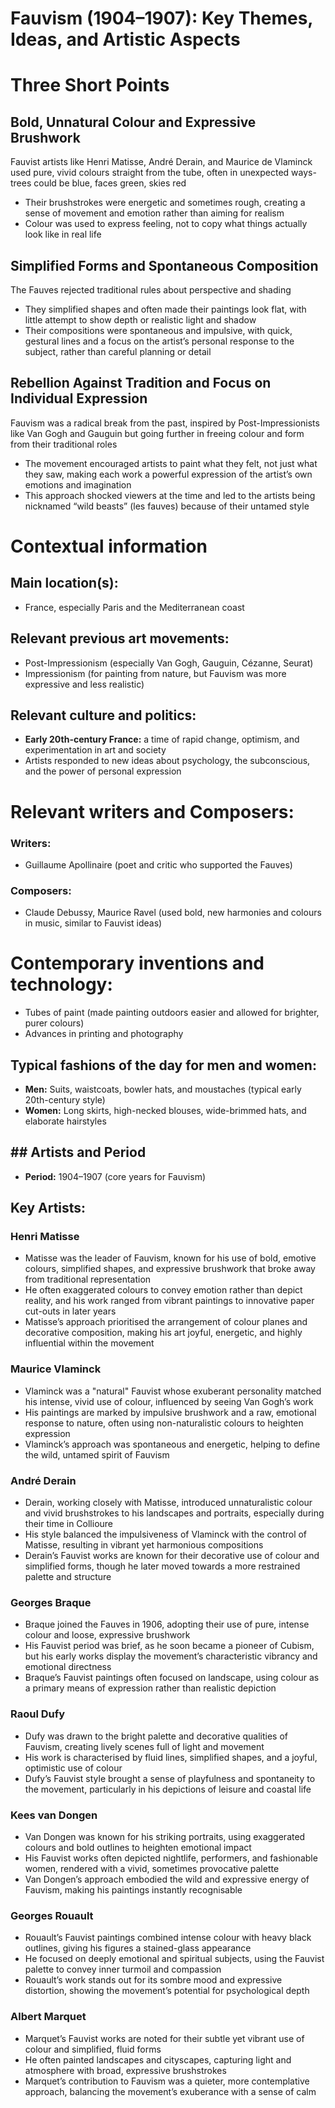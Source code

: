 # Fauvism (1904–1907): Key Themes, Ideas, and Artistic Aspects
# Three Short Points
## Bold, Unnatural Colour and Expressive Brushwork
Fauvist artists like Henri Matisse, André Derain, and Maurice de Vlaminck used pure, vivid colours straight from the tube, often in unexpected ways-trees could be blue, faces green, skies red
- Their brushstrokes were energetic and sometimes rough, creating a sense of movement and emotion rather than aiming for realism
- Colour was used to express feeling, not to copy what things actually look like in real life
## Simplified Forms and Spontaneous Composition
The Fauves rejected traditional rules about perspective and shading
- They simplified shapes and often made their paintings look flat, with little attempt to show depth or realistic light and shadow
- Their compositions were spontaneous and impulsive, with quick, gestural lines and a focus on the artist’s personal response to the subject, rather than careful planning or detail
## Rebellion Against Tradition and Focus on Individual Expression
Fauvism was a radical break from the past, inspired by Post-Impressionists like Van Gogh and Gauguin but going further in freeing colour and form from their traditional roles
- The movement encouraged artists to paint what they felt, not just what they saw, making each work a powerful expression of the artist’s own emotions and imagination
- This approach shocked viewers at the time and led to the artists being nicknamed “wild beasts” (les fauves) because of their untamed style
# Contextual information
## Main location(s): 
- France, especially Paris and the Mediterranean coast
## Relevant previous art movements:
- Post-Impressionism (especially Van Gogh, Gauguin, Cézanne, Seurat)
- Impressionism (for painting from nature, but Fauvism was more expressive and less realistic)
## Relevant culture and politics:
- **Early 20th-century France:** a time of rapid change, optimism, and experimentation in art and society
- Artists responded to new ideas about psychology, the subconscious, and the power of personal expression
# Relevant writers and Composers:
### Writers:
- Guillaume Apollinaire (poet and critic who supported the Fauves)
### Composers:
- Claude Debussy, Maurice Ravel (used bold, new harmonies and colours in music, similar to Fauvist ideas)
# Contemporary inventions and technology:
- Tubes of paint (made painting outdoors easier and allowed for brighter, purer colours)
- Advances in printing and photography
## Typical fashions of the day for men and women:
- **Men:** Suits, waistcoats, bowler hats, and moustaches (typical early 20th-century style)
- **Women:**  Long skirts, high-necked blouses, wide-brimmed hats, and elaborate hairstyles
## ## Artists and Period
- **Period:** 1904–1907 (core years for Fauvism)
## Key Artists:
### Henri Matisse
- Matisse was the leader of Fauvism, known for his use of bold, emotive colours, simplified shapes, and expressive brushwork that broke away from traditional representation
- He often exaggerated colours to convey emotion rather than depict reality, and his work ranged from vibrant paintings to innovative paper cut-outs in later years
- Matisse’s approach prioritised the arrangement of colour planes and decorative composition, making his art joyful, energetic, and highly influential within the movement
### Maurice Vlaminck
- Vlaminck was a "natural" Fauvist whose exuberant personality matched his intense, vivid use of colour, influenced by seeing Van Gogh’s work
- His paintings are marked by impulsive brushwork and a raw, emotional response to nature, often using non-naturalistic colours to heighten expression
- Vlaminck’s approach was spontaneous and energetic, helping to define the wild, untamed spirit of Fauvism
### André Derain
- Derain, working closely with Matisse, introduced unnaturalistic colour and vivid brushstrokes to his landscapes and portraits, especially during their time in Collioure
- His style balanced the impulsiveness of Vlaminck with the control of Matisse, resulting in vibrant yet harmonious compositions
- Derain’s Fauvist works are known for their decorative use of colour and simplified forms, though he later moved towards a more restrained palette and structure
### Georges Braque
- Braque joined the Fauves in 1906, adopting their use of pure, intense colour and loose, expressive brushwork
- His Fauvist period was brief, as he soon became a pioneer of Cubism, but his early works display the movement’s characteristic vibrancy and emotional directness
- Braque’s Fauvist paintings often focused on landscape, using colour as a primary means of expression rather than realistic depiction
### Raoul Dufy
- Dufy was drawn to the bright palette and decorative qualities of Fauvism, creating lively scenes full of light and movement
- His work is characterised by fluid lines, simplified shapes, and a joyful, optimistic use of colour
- Dufy’s Fauvist style brought a sense of playfulness and spontaneity to the movement, particularly in his depictions of leisure and coastal life
### Kees van Dongen
- Van Dongen was known for his striking portraits, using exaggerated colours and bold outlines to heighten emotional impact
- His Fauvist works often depicted nightlife, performers, and fashionable women, rendered with a vivid, sometimes provocative palette
- Van Dongen’s approach embodied the wild and expressive energy of Fauvism, making his paintings instantly recognisable
### Georges Rouault
- Rouault’s Fauvist paintings combined intense colour with heavy black outlines, giving his figures a stained-glass appearance
- He focused on deeply emotional and spiritual subjects, using the Fauvist palette to convey inner turmoil and compassion
- Rouault’s work stands out for its sombre mood and expressive distortion, showing the movement’s potential for psychological depth
### Albert Marquet
- Marquet’s Fauvist works are noted for their subtle yet vibrant use of colour and simplified, fluid forms
- He often painted landscapes and cityscapes, capturing light and atmosphere with broad, expressive brushstrokes
- Marquet’s contribution to Fauvism was a quieter, more contemplative approach, balancing the movement’s exuberance with a sense of calm
